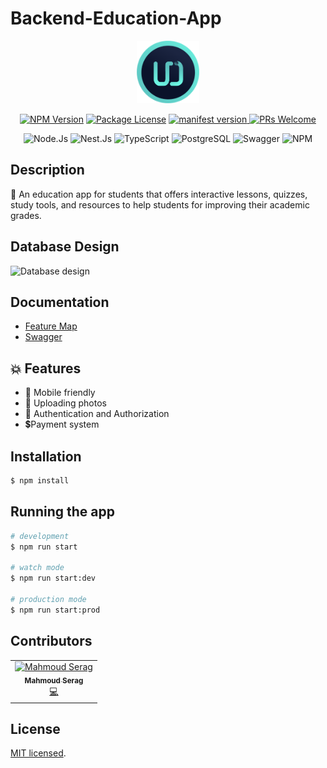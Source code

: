 # Backend-Education-App

<p align="center">
  <img src="./Unknown-Squad.png" width="100" alt="Unknown-Squad" /></a>
</p>

<p align="center">
<a href="https://www.npmjs.com/~nestjscore" target="_blank"><img src="https://img.shields.io/npm/v/@nestjs/core.svg" alt="NPM Version" /></a>
<a href="https://www.npmjs.com/~nestjscore" target="_blank"><img src="https://img.shields.io/npm/l/@nestjs/core.svg" alt="Package License" /></a>
<a href="https://github.com/u-unknown-developers/backend-education-app/network/dependencies">
<img alt="manifest version" src="https://img.shields.io/badge/contributors-2-brightgreen">
</a>
<a href="https://img.shields.io/badge/PRs-welcome-brightgreen.svg?style=flat">
<img alt="PRs Welcome" src="https://img.shields.io/badge/PRs-welcome-brightgreen.svg?style=flat">
</a>

<p align="center">
<img alt="Node.Js" src="https://img.shields.io/badge/Node.js-339933?style=for-the-badge&logo=nodedotjs&logoColor=white">
<img alt="Nest.Js" src="https://img.shields.io/badge/nestjs-E0234E?style=for-the-badge&logo=nestjs&logoColor=white">
<img alt="TypeScript" src="https://img.shields.io/badge/TypeScript-3178c6?style=for-the-badge&logo=typescript&logoColor=white">
<img alt="PostgreSQL" src="https://img.shields.io/badge/PostgreSQL-316192?style=for-the-badge&logo=postgresql&logoColor=white">
<img alt="Swagger" src="https://img.shields.io/badge/Swagger-85EA2D?style=for-the-badge&logo=Swagger&logoColor=white">
<img alt="NPM" src="https://img.shields.io/badge/NPM-%23000000.svg?style=for-the-badge&logo=npm&logoColor=white"></p>

## Description

🎉 An education app for students that offers interactive lessons, quizzes, study tools, and resources to help students for improving their academic grades.

## Database Design

<img src="https://media.discordapp.net/attachments/443058700396265472/1120865299302993940/image.png?width=758&height=473" alt="Database design" />

## Documentation

- [Feature Map](https://unknown-devs.atlassian.net/wiki/spaces/BEP/overview)
- [Swagger](http://localhost:3000/apis/docs#/)

## 💥 Features

- 📱 Mobile friendly
- 📸 Uploading photos
- 🔐 Authentication and Authorization
- 💲Payment system

## Installation

```bash
$ npm install
```

## Running the app

```bash
# development
$ npm run start

# watch mode
$ npm run start:dev

# production mode
$ npm run start:prod
```

## Contributors

<table id="Contributors">
  <tr>
    <td align="center">
    <a href="https://github.com/MahmoudSerag"><img src="https://avatars.githubusercontent.com/u/49066464?s=400&u=0efe5c3ec2b1ecd3f5b8d854308ad523dcb59df3&v=4" width="100px;" alt="Mahmoud Serag"/><br /><sub><b>Mahmoud Serag</b></sub></a><br />
    <a href="https://github.com/MahmoudSerag" title="Code">💻</a>
    </td>
  </tr>
</table>

## License

[MIT licensed](LICENSE).
